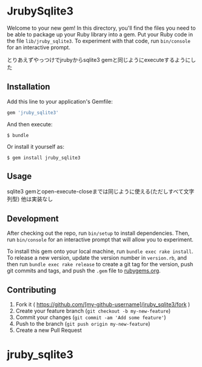 # JrubySqlite3

Welcome to your new gem! In this directory, you'll find the files you need to be able to package up your Ruby library into a gem. Put your Ruby code in the file `lib/jruby_sqlite3`. To experiment with that code, run `bin/console` for an interactive prompt.

とりあえずやっつけでjrubyからsqlite3 gemと同じようにexecuteするようにした

## Installation

Add this line to your application's Gemfile:

```ruby
gem 'jruby_sqlite3'
```

And then execute:

    $ bundle

Or install it yourself as:

    $ gem install jruby_sqlite3

## Usage

sqlite3 gemとopen-execute-closeまでは同じように使える(ただしすべて文字列型)
他は実装なし

## Development

After checking out the repo, run `bin/setup` to install dependencies. Then, run `bin/console` for an interactive prompt that will allow you to experiment.

To install this gem onto your local machine, run `bundle exec rake install`. To release a new version, update the version number in `version.rb`, and then run `bundle exec rake release` to create a git tag for the version, push git commits and tags, and push the `.gem` file to [rubygems.org](https://rubygems.org).

## Contributing

1. Fork it ( https://github.com/[my-github-username]/jruby_sqlite3/fork )
2. Create your feature branch (`git checkout -b my-new-feature`)
3. Commit your changes (`git commit -am 'Add some feature'`)
4. Push to the branch (`git push origin my-new-feature`)
5. Create a new Pull Request
# jruby_sqlite3
